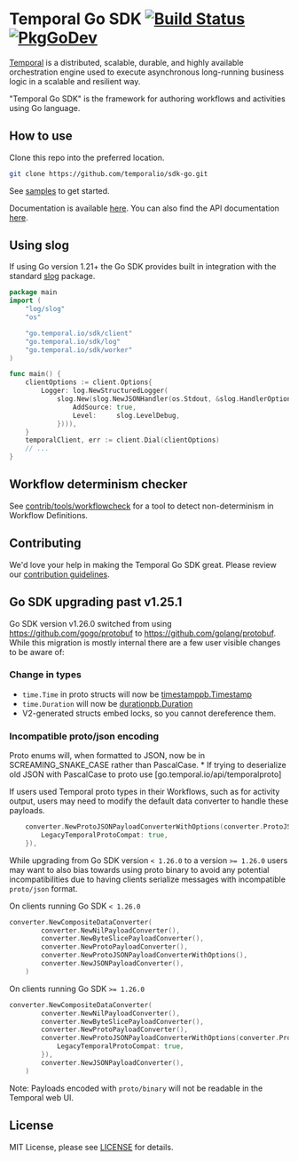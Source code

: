 # Temporal Go SDK [![Build Status](https://github.com/temporalio/sdk-go/actions/workflows/ci.yml/badge.svg?event=push)](https://github.com/temporalio/sdk-go/actions/workflows/ci.yml) [![PkgGoDev](https://pkg.go.dev/badge/go.temporal.io/sdk)](https://pkg.go.dev/go.temporal.io/sdk)

[Temporal](https://github.com/temporalio/temporal) is a distributed, scalable, durable, and highly available orchestration engine used to execute asynchronous long-running business logic in a scalable and resilient way.

"Temporal Go SDK" is the framework for authoring workflows and activities using Go language.

## How to use

Clone this repo into the preferred location.

```bash
git clone https://github.com/temporalio/sdk-go.git
```

See [samples](https://github.com/temporalio/samples-go) to get started.

Documentation is available [here](https://docs.temporal.io). 
You can also find the API documentation [here](https://pkg.go.dev/go.temporal.io/sdk).

## Using slog

If using Go version 1.21+ the Go SDK provides built in integration with the standard [slog](https://pkg.go.dev/log) package.


```go
package main
import (
	"log/slog"
	"os"

	"go.temporal.io/sdk/client"
	"go.temporal.io/sdk/log"
	"go.temporal.io/sdk/worker"
)

func main() {
	clientOptions := client.Options{
		Logger: log.NewStructuredLogger(
			slog.New(slog.NewJSONHandler(os.Stdout, &slog.HandlerOptions{
				AddSource: true,
				Level:     slog.LevelDebug,
			}))),
	}
	temporalClient, err := client.Dial(clientOptions)
	// ...
}
```

## Workflow determinism checker

See [contrib/tools/workflowcheck](contrib/tools/workflowcheck) for a tool to detect non-determinism in Workflow Definitions.

## Contributing
We'd love your help in making the Temporal Go SDK great. Please review our [contribution guidelines](CONTRIBUTING.md).

## Go SDK upgrading past v1.25.1

Go SDK version v1.26.0 switched from using https://github.com/gogo/protobuf to https://github.com/golang/protobuf. While this migration is mostly internal there are a few user visible changes to be aware of:

### Change in types

* `time.Time` in proto structs will now be [timestamppb.Timestamp](https://pkg.go.dev/google.golang.org/protobuf@v1.31.0/types/known/timestamppb#section-documentation)
* `time.Duration` will now be [durationpb.Duration](https://pkg.go.dev/google.golang.org/protobuf/types/known/durationpb)
* V2-generated structs embed locks, so you cannot dereference them.

### Incompatible proto/json encoding

Proto enums will, when formatted to JSON, now be in SCREAMING_SNAKE_CASE rather than PascalCase.
    * If trying to deserialize old JSON with PascalCase to proto use [go.temporal.io/api/temporalproto]

If users used Temporal proto types in their Workflows, such as for activity output, users may need to modify the default data converter to handle these payloads.
``` go
	converter.NewProtoJSONPayloadConverterWithOptions(converter.ProtoJSONPayloadConverterOptions{
		LegacyTemporalProtoCompat: true,
	}),
```

While upgrading from Go SDK version `< 1.26.0` to a version `>= 1.26.0` users may want to also bias towards using 
proto binary to avoid any potential incompatibilities due to having clients serialize messages with incompatible `proto/json` format.

On clients running Go SDK `< 1.26.0`
``` go
converter.NewCompositeDataConverter(
		converter.NewNilPayloadConverter(),
		converter.NewByteSlicePayloadConverter(),
		converter.NewProtoPayloadConverter(),
		converter.NewProtoJSONPayloadConverterWithOptions(),
		converter.NewJSONPayloadConverter(),
	)
```

On clients running Go SDK `>= 1.26.0`

``` go
converter.NewCompositeDataConverter(
		converter.NewNilPayloadConverter(),
		converter.NewByteSlicePayloadConverter(),
		converter.NewProtoPayloadConverter(),
		converter.NewProtoJSONPayloadConverterWithOptions(converter.ProtoJSONPayloadConverterOptions{
			LegacyTemporalProtoCompat: true,
		}),
		converter.NewJSONPayloadConverter(),
	)
```

Note: Payloads encoded with `proto/binary` will not be readable in the Temporal web UI. 

## License
MIT License, please see [LICENSE](LICENSE) for details.
